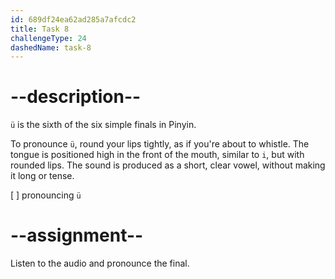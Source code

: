 ```yaml
---
id: 689df24ea62ad285a7afcdc2
title: Task 8
challengeType: 24
dashedName: task-8
---
```


<!--SPEAKING-->

<!-- (Audio) A: ü -->

# --description--

`ü` is the sixth of the six simple finals in Pinyin.

To pronounce `ü`, round your lips tightly, as if you're about to whistle. The tongue is positioned high in the front of the mouth, similar to `i`, but with rounded lips. The sound is produced as a short, clear vowel, without making it long or tense.

[ ] pronouncing `ü`

# --assignment--

Listen to the audio and pronounce the final.
